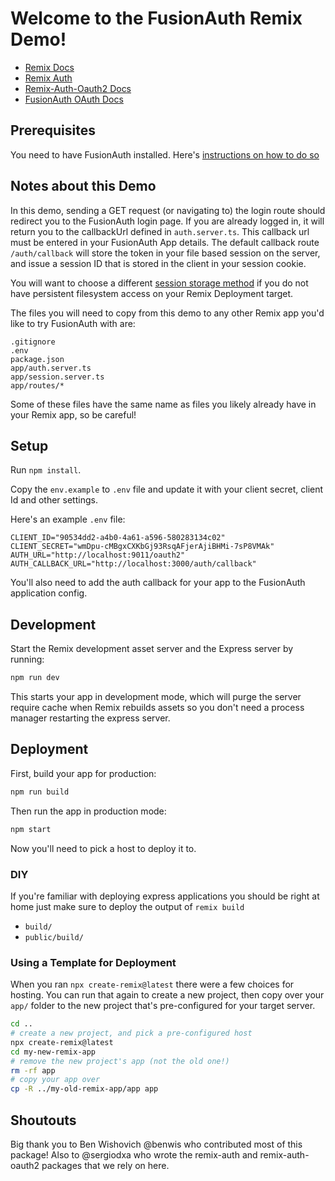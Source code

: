 # Welcome to the FusionAuth Remix Demo!

- [Remix Docs](https://remix.run/docs)
- [Remix Auth](https://github.com/sergiodxa/remix-auth)
- [Remix-Auth-Oauth2 Docs](https://github.com/sergiodxa/remix-auth-oauth2)
- [FusionAuth OAuth Docs](https://fusionauth.io/docs/v1/tech/oauth/endpoints)

## Prerequisites

You need to have FusionAuth installed. Here's [instructions on how to do so](https://fusionauth.io/docs/v1/tech/installation-guide/)

## Notes about this Demo

In this demo, sending a GET request (or navigating to) the login route should redirect you to the FusionAuth login page. If you are already logged in, it will return you to the callbackUrl defined in `auth.server.ts`. This callback url must be entered in your FusionAuth App details. The default callback route `/auth/callback` will store the token in your file based session on the server, and issue a session ID that is stored in the client in your session cookie.

You will want to choose a different [session storage method](https://remix.run/docs/en/v1/api/remix#sessions) if you do not have persistent filesystem access on your Remix Deployment target.

The files you will need to copy from this demo to any other Remix app you'd like to try FusionAuth with are:

```
.gitignore
.env
package.json
app/auth.server.ts
app/session.server.ts
app/routes/*
```

Some of these files have the same name as files you likely already have in your Remix app, so be careful!


## Setup

Run `npm install`.

Copy the `env.example` to `.env` file and update it with your client secret, client Id and other settings.

Here's an example `.env` file:

```
CLIENT_ID="90534dd2-a4b0-4a61-a596-580283134c02"
CLIENT_SECRET="wmDpu-cMBgxCXKbGj93RsqAFjerAjiBHMi-7sP8VMAk"
AUTH_URL="http://localhost:9011/oauth2"
AUTH_CALLBACK_URL="http://localhost:3000/auth/callback"
```

You'll also need to add the auth callback for your app to the FusionAuth application config.

## Development

Start the Remix development asset server and the Express server by running:

```sh
npm run dev
```

This starts your app in development mode, which will purge the server require cache when Remix rebuilds assets so you don't need a process manager restarting the express server.

## Deployment

First, build your app for production:

```sh
npm run build
```

Then run the app in production mode:

```sh
npm start
```

Now you'll need to pick a host to deploy it to.

### DIY

If you're familiar with deploying express applications you should be right at home just make sure to deploy the output of `remix build`

- `build/`
- `public/build/`

### Using a Template for Deployment

When you ran `npx create-remix@latest` there were a few choices for hosting. You can run that again to create a new project, then copy over your `app/` folder to the new project that's pre-configured for your target server.

```sh
cd ..
# create a new project, and pick a pre-configured host
npx create-remix@latest
cd my-new-remix-app
# remove the new project's app (not the old one!)
rm -rf app
# copy your app over
cp -R ../my-old-remix-app/app app
```

## Shoutouts

Big thank you to Ben Wishovich @benwis who contributed most of this package! Also to @sergiodxa who wrote the remix-auth and remix-auth-oauth2 packages that we rely on here.
